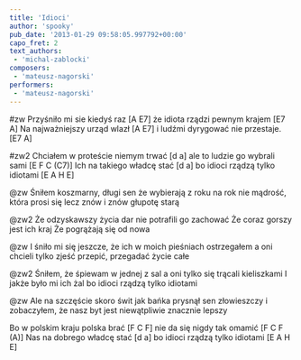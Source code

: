 ```yaml
---
title: 'Idioci'
author: 'spooky'
pub_date: '2013-01-29 09:58:05.997792+00:00'
capo_fret: 2
text_authors:
 - 'michal-zablocki'
composers:
 - 'mateusz-nagorski'
performers:
 - 'mateusz-nagorski'
---
```


#zw
Przyśniło mi sie kiedyś raz [A E7]
że idiota rządzi pewnym krajem [E7 A]
Na najważniejszy urząd wlazł [A E7]
i ludźmi dyrygować nie przestaje. [E7 A]

#zw2
Chciałem w proteście niemym trwać [d a]
ale to ludzie go wybrali sami [E F C (C7)]
Ich na takiego władcę stać [d a]
bo idioci rządzą tylko idiotami [E A H E]

@zw
Śniłem koszmarny, długi sen
że wybierają z roku na rok
nie mądrość, która prosi się
lecz znów i znów głupotę starą

@zw2
Że odzyskawszy życia dar
nie potrafili go zachować
Że coraz gorszy jest ich kraj
Że pogrążają się od nowa

@zw
I śniło mi się jeszcze, że 
ich w moich pieśniach ostrzegałem
a oni chcieli tylko zjeść
przepić, przegadać życie całe

@zw2
Śniłem, że śpiewam w jednej z sal
a oni tylko się trącali kieliszkami
I jakże było mi ich żal
bo idioci rządzą tylko idiotami

@zw
Ale na szczęście skoro świt
jak bańka prysnął sen złowieszczy
i zobaczyłem, że nasz byt
jest niewątpliwie znacznie lepszy

Bo w polskim kraju polska brać [F C F]
nie da się nigdy tak omamić [F C F (A)]
Nas na dobrego władcę stać [d a]
bo idioci rządzą tylko idiotami [E A H E]